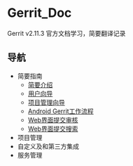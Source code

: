 # Gerrit_Doc
Gerrit v2.11.3 官方文档学习，简要翻译记录

## 导航

* 简要指南
	* [简要介绍](./001_Tutorial/001_Tutorial_Introduction.md)
	* [用户向导](./001_Tutorial/002_Tutorial_UserGuide.md)
	* [项目管理向导](./001_Tutorial/003_Tutorial_ProjectOwnerGuide.md)
	* [Android Gerrit工作流程](./001_Tutorial/004_Tutorial_AndroidWorkFlow.md)
	* [Web界面提交审核](./001_Tutorial/005_Web_ChangeReview.md)
	* [Web界面提交搜索](./001_Tutorial/006_Web_ChangeSearch.md)
* 项目管理
* 自定义及和第三方集成
* 服务管理